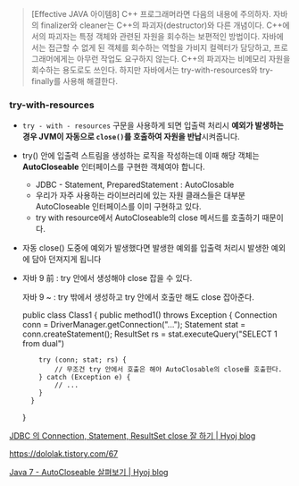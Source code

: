 > [Effective JAVA 아이템8] C++ 프로그래머라면 다음의 내용에 주의하자. 자바의 finalizer와 cleaner는 C++의 파괴자(destructor)와 다른 개념이다. C++에서의 파괴자는 특정 객체와 관련된 자원을 회수하는 보편적인 방법이다. 자바에서는 접근할 수 없게 된 객체를 회수하는 역할을 가비지 컬렉터가 담당하고, 프로그래머에게는 아무런 작업도 요구하지 않는다. C++의 파괴자는 비메모리 자원을 회수하는 용도로도 쓰인다. 하지만 자바에서는 try-with-resources와 try-finally를 사용해 해결한다.

### try-with-resources

- `try - with - resources` 구문을 사용하게 되면 입출력 처리시 **예외가 발생하는 경우 JVM이 자동으로 `close()`를 호출하여 자원을 반납**시켜줍니다.

- try() 안에 입출력 스트림을 생성하는 로직을 작성하는데 이때 해당 객체는 **AutoCloseable** 인터페이스를 구현한 객체여야 합니다.

  - JDBC - Statement, PreparedStatement : AutoClosable
  - 우리가 자주 사용하는 라이브러리에 있는 자원 클래스들은 대부분 AutoCloseable 인터페이스를 이미 구현하고 있다.
  - try with resource에서 AutoCloseable의 close 메서드를 호출하기 때문이다.

- 자동 close() 도중에 예외가 발생했다면 발생한 예외를 입출력 처리시 발생한 예외에 담아 던져지게 됩니다

- 자바 9 前 :  try 안에서 생성해야 close 잡을 수 있다.

  자바 9 ~ : try 밖에서 생성하고 try 안에서 호출만 해도 close 잡아준다.

  public class Class1 { public method1() throws Exception { Connection conn = DriverManager.getConnection("..."); Statement stat = conn.createStatement(); ResultSet rs = stat.executeQuery("SELECT 1 from dual")

  ```
      try (conn; stat; rs) {
          // 무조건 try 안에서 호출은 해야 AutoClosable의 close를 호출한다. 
      } catch (Exception e) {
          // ...
      } 
    }
  ```

  }

[JDBC 의 Connection, Statement, ResultSet close 잘 하기 | Hyoj blog](https://hyoj.github.io/blog/java/basic/jdbc/jdbc-try-catch-tip.html#connection-preparedstatement-resultset-닫는-가장-이상적인-방식)

https://dololak.tistory.com/67

[Java 7 - AutoCloseable 살펴보기 | Hyoj blog](https://hyoj.github.io/blog/java/basic/java7-autocloseable.html#method-summary)